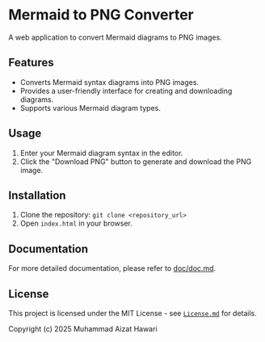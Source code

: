 # Mermaid to PNG Converter

A web application to convert Mermaid diagrams to PNG images.

## Features

* Converts Mermaid syntax diagrams into PNG images.
* Provides a user-friendly interface for creating and downloading diagrams.
* Supports various Mermaid diagram types.

## Usage

1. Enter your Mermaid diagram syntax in the editor.
2. Click the "Download PNG" button to generate and download the PNG image.

## Installation

1. Clone the repository: `git clone <repository_url>`
2. Open `index.html` in your browser.

## Documentation

For more detailed documentation, please refer to [doc/doc.md](doc/doc.md).

## License

This project is licensed under the MIT License - see [`License.md`](License.md) for details.

Copyright (c) 2025 Muhammad Aizat Hawari
